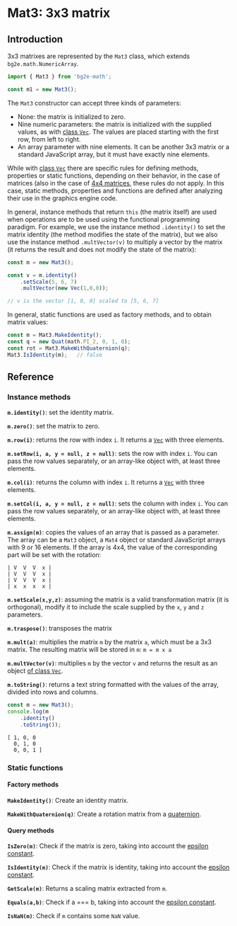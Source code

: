 
# Mat3: 3x3 matrix

## Introduction

3x3 matrixes are represented by the `Mat3` class, which extends `bg2e.math.NumericArray`.

```js
import { Mat3 } from 'bg2e-math';

const m1 = new Mat3();
```

The `Mat3` constructor can accept three kinds of parameters:

- None: the matrix is initialized to zero.
- Nine numeric parameters: the matrix is initialized with the supplied values, as with [class `Vec`](vector.md). The values are placed starting with the first row, from left to right.
- An array parameter with nine elements. It can be another 3x3 matrix or a standard JavaScript array, but it must have exactly nine elements.

While with [class `Vec`](vector.md) there are specific rules for defining methods, properties or static functions, depending on their behavior, in the case of matrices (also in the case of [4x4 matrices](mat4.md), these rules do not apply. In this case, static methods, properties and functions are defined after analyzing their use in the graphics engine code.

In general, instance methods that return `this` (the matrix itself) are used when operations are to be used using the functional programming paradigm. For example, we use the instance method `.identity()` to set the matrix identity (the method modifies the state of the matrix), but we also use the instance method `.multVector(v)` to multiply a vector by the matrix (it returns the result and does not modify the state of the matrix):

```js
const m = new Mat3();

const v = m.identity()
    .setScale(5, 6, 7)
    .multVector(new Vec(1,0,0));

// v is the vector [1, 0, 0] scaled to [5, 6, 7]
```

In general, static functions are used as factory methods, and to obtain matrix values:

```js
const m = Mat3.MakeIdentity();
const q = new Quat(math.PI_2, 0, 1, 0);
const rot = Mat3.MakeWithQuaternion(q);
Mat3.IsIdentity(m);   // false
```

## Reference

### Instance methods

**`m.identity()`**: set the identity matrix.

**`m.zero()`**: set the matrix to zero.

**`m.row(i)`**: returns the row with index `i`. It returns a [`Vec`](instance) with three elements.

**`m.setRow(i, a, y = null, z = null)`**: sets the row with index `i`. You can pass the row values separately, or an array-like object with, at least three elements.

**`m.col(i)`**: returns the column with index `i`. It returns a [`Vec`](instance) with three elements.

**`m.setCol(i, a, y = null, z = null)`**: sets the column with index `i`. You can pass the row values separately, or an array-like object with, at least three elements.

**`m.assign(m)`**: copies the values of an array that is passed as a parameter. The array can be a `Mat3` object, a `Mat4` object or standard JavaScript arrays with 9 or 16 elements. If the array is 4x4, the value of the corresponding part will be set with the rotation:

```other
| V  V  V  x |
| V  V  V  x |
| V  V  V  x |
| x  x  x  x |
```

**`m.setScale(x,y,z)`**: assuming the matrix is a valid transformation matrix (it is orthogonal), modify it to include the scale supplied by the `x`, `y` and `z` parameters.

**`m.traspose()`**: transposes the matrix

**`m.mult(a)`**: multiplies the matrix `m` by the matrix `a`, which must be a 3x3 matrix. The resulting matrix will be stored in `m`: `m = m x a`

**`m.multVector(v)`**: multiplies `m` by the vector `v` and returns the result as an object [of class `Vec`](vector.md).

**`m.toString()`**: returns a text string formatted with the values of the array, divided into rows and columns.

```js
const m = new Mat3();
console.log(m
    .identity()
    .toString());
```

```other
[ 1, 0, 0 
  0, 1, 0
  0, 0, 1 ]
```

### Static functions

#### Factory methods

**`MakeIdentity()`**: Create an identity matrix.

**`MakeWithQuaternion(q)`**: Create a rotation matrix from a [quaternion](quaternion.md).

#### Query methods

**`IsZero(m)`**: Check if the matrix is zero, taking into account the [epsilon constant](constants.md).

**`IsIdentity(m)`**: Check if the matrix is identity, taking into account the [epsilon constant](constants.md).

**`GetScale(m)`**: Returns a scaling matrix extracted from `m`.

**`Equals(a,b)`**: Check if a === b, taking into account the [epsilon constant](constant.md).

**`IsNaN(m)`**: Check if `m` contains some `NaN` value.


